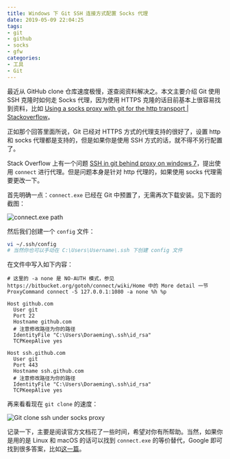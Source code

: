 ```yaml
---
title: Windows 下 Git SSH 连接方式配置 Socks 代理
date: 2019-05-09 22:04:25
tags:
- git
- github
- socks
- gfw
categories:
- 工具
- Git
---
```


最近从 GitHub clone 仓库速度极慢，遂查阅资料解决之。本文主要介绍 Git 使用 SSH 克隆时如何走 Socks 代理，因为使用 HTTPS 克隆的话目前基本上很容易找到资料，比如 [Using a socks proxy with git for the http transport | Stackoverflow](https://stackoverflow.com/questions/15227130/using-a-socks-proxy-with-git-for-the-http-transport)。

<!-- more -->

正如那个回答里面所说，Git 已经对 HTTPS 方式的代理支持的很好了，设置 http 和 socks 代理都是支持的，但是如果你是使用 SSH 方式的话，就不得不另行配置了。

Stack Overflow 上有一个问题 [SSH in git behind proxy on windows 7](https://stackoverflow.com/questions/5103083/ssh-in-git-behind-proxy-on-windows-7)，提出使用 `connect` 进行代理。但是问题本身是针对 http 代理的，如果使用 socks 代理需要更改一下。

首先明确一点：`connect.exe` 已经在 Git 中预置了，无需再次下载安装。见下面的截图：

![connect.exe path](https://i.loli.net/2019/05/09/5cd4359d7ebb2.png)

然后我们创建一个 `config` 文件：

```bash
vi ~/.ssh/config
# 当然你也可以手动在 C:\Users\Username\.ssh 下创建 config 文件
```

在文件中写入如下内容：

```config
# 这里的 -a none 是 NO-AUTH 模式，参见 https://bitbucket.org/gotoh/connect/wiki/Home 中的 More detail 一节
ProxyCommand connect -S 127.0.0.1:1080 -a none %h %p

Host github.com
  User git
  Port 22
  Hostname github.com
  # 注意修改路径为你的路径
  IdentityFile "C:\Users\Doraeming\.ssh\id_rsa"
  TCPKeepAlive yes

Host ssh.github.com
  User git
  Port 443
  Hostname ssh.github.com
  # 注意修改路径为你的路径
  IdentityFile "C:\Users\Doraeming\.ssh\id_rsa"
  TCPKeepAlive yes
```

再来看看现在 `git clone` 的速度：

![Git clone ssh under socks proxy](https://i.loli.net/2019/05/09/5cd43714ed795.png)

记录一下，主要是阅读官方文档花了一些时间，希望对你有所帮助。当然，如果你是用的是 Linux 和 macOS 的话可以找到 `connect.exe` 的等价替代，Google 即可找到很多答案，比如[这一篇](https://blog.systemctl.top/2017/2017-09-28_set-proxy-for-git-and-ssh-with-socks5/)。